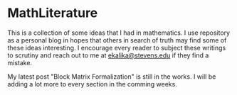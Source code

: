 # MathLiterature
This is a collection of some ideas that I had in mathematics. I use repository as a personal blog in hopes that others in search of truth may find some of these ideas interesting. I encourage every reader to subject these writings to scrutiny and reach out to me at ekalika@stevens.edu if they find a mistake.

My latest post "Block Matrix Formalization" is still in the works. I will be adding a lot more to every section in the comming weeks.
